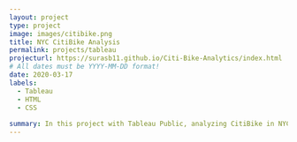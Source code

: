 ```yaml
---
layout: project
type: project
image: images/citibike.png
title: NYC CitiBike Analysis
permalink: projects/tableau
projecturl: https://surasb11.github.io/Citi-Bike-Analytics/index.html
# All dates must be YYYY-MM-DD format!
date: 2020-03-17
labels:
  - Tableau
  - HTML
  - CSS
  
summary: In this project with Tableau Public, analyzing CitiBike in NYC, you can find 25 workbooks answering to the questions such as - How many trips have been recorded total during the chosen period? What are the top 10 stations in the city for starting a journey? What is the Average Distance Ridden in Miles?
---
```


